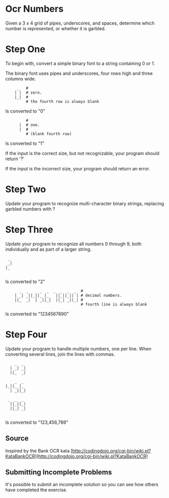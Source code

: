 # Ocr Numbers

Given a 3 x 4 grid of pipes, underscores, and spaces, determine which number is represented, or whether it is garbled.

# Step One

To begin with, convert a simple binary font to a string containing 0 or 1.

The binary font uses pipes and underscores, four rows high and three columns wide.

```
     _   #
    | |  # zero.
    |_|  #
         # the fourth row is always blank
```

Is converted to "0"

```
         #
      |  # one.
      |  #
         # (blank fourth row)
```

Is converted to "1"

If the input is the correct size, but not recognizable, your program should return '?'

If the input is the incorrect size, your program should return an error.

# Step Two

Update your program to recognize multi-character binary strings, replacing garbled numbers with ?

# Step Three

Update your program to recognize all numbers 0 through 9, both individually and as part of a larger string.

```
 _ 
 _|
|_ 
   
```

Is converted to "2"

```
      _  _     _  _  _  _  _  _  #
    | _| _||_||_ |_   ||_||_|| | # decimal numbers.
    ||_  _|  | _||_|  ||_| _||_| #
                                 # fourth line is always blank
```

Is converted to "1234567890"

# Step Four

Update your program to handle multiple numbers, one per line. When converting several lines, join the lines with commas.

```
    _  _ 
  | _| _|
  ||_  _|
         
    _  _ 
|_||_ |_ 
  | _||_|
         
 _  _  _ 
  ||_||_|
  ||_| _|
         
```

Is converted to "123,456,789"

## Source

Inspired by the Bank OCR kata [http://codingdojo.org/cgi-bin/wiki.pl?KataBankOCR](http://codingdojo.org/cgi-bin/wiki.pl?KataBankOCR)

## Submitting Incomplete Problems
It's possible to submit an incomplete solution so you can see how others have completed the exercise.

